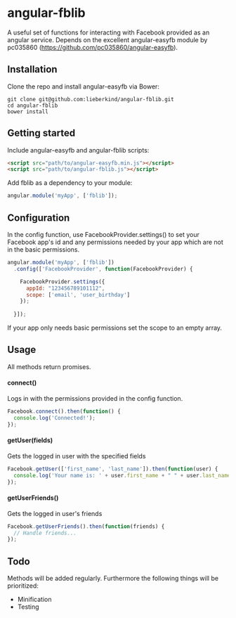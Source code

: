 # angular-fblib
A useful set of functions for interacting with Facebook provided as an angular service. Depends on the excellent angular-easyfb module by pc035860 (https://github.com/pc035860/angular-easyfb).

## Installation
Clone the repo and install angular-easyfb via Bower:

```
git clone git@github.com:lieberkind/angular-fblib.git
cd angular-fblib
bower install
```

## Getting started
Include angular-easyfb and angular-fblib scripts:

```html
<script src="path/to/angular-easyfb.min.js"></script>
<script src="path/to/angular-fblib.js"></script>
```

Add fblib as a dependency to your module:

```js
angular.module('myApp', ['fblib']);
```

## Configuration
In the config function, use FacebookProvider.settings() to set your Facebook app's id and any permissions needed by your app which are not in the basic permissions.

```js
angular.module('myApp', ['fblib'])
  .config(['FacebookProvider', function(FacebookProvider) {

    FacebookProvider.settings({
      appId: "123456789101112",
      scope: ['email', 'user_birthday']
    });
  
  }]);
```

If your app only needs basic permissions set the scope to an empty array.

## Usage
All methods return promises.

#### connect()
Logs in with the permissions provided in the config function.
```js
Facebook.connect().then(function() {
  console.log('Connected!');
});
```

#### getUser(fields)
Gets the logged in user with the specified fields

```js
Facebook.getUser(['first_name', 'last_name']).then(function(user) {
  console.log('Your name is: ' + user.first_name + " " + user.last_name);
});
```

#### getUserFriends()
Gets the logged in user's friends

```js
Facebook.getUserFriends().then(function(friends) {
  // Handle friends...
});
```

## Todo
Methods will be added regularly. Furthermore the following things will be prioritized:

- Minification
- Testing
